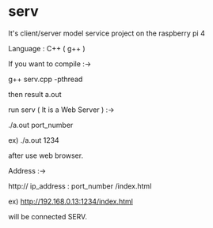 # serv

It's client/server model service project on the raspberry pi 4

Language : C++ ( g++ )

If you want to compile :->

g++ serv.cpp -pthread

then result a.out 

run serv  ( It is a Web Server ) :->

./a.out port_number
  
ex)  ./a.out 1234

after use web browser.

Address :->

http:// ip_address : port_number /index.html

ex) http://192.168.0.13:1234/index.html

will be connected SERV.
